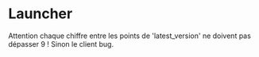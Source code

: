 # Launcher
  Attention chaque chiffre entre les points de 'latest_version' ne doivent pas dépasser 9 ! Sinon le client bug.

